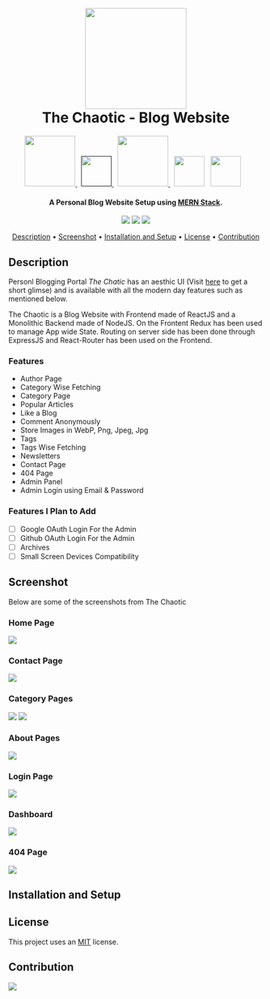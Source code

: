 <h1 align="center">
  <br>
  <a><img src="https://github.com/himakhaitan/TheChaotic/blob/main/images/Logo.png" width="200"></a>
  <br>  
  The Chaotic - Blog Website
  <br>
</h1>
<p align="center">

<a href="https://www.mongodb.com/">
<img src="https://github.com/himakhaitan/TheChaotic/blob/main/images/mongodb.png" width="100">
</a>&nbsp;
<a href="">
<img src="https://github.com/himakhaitan/TheChaotic/blob/main/images/redux.png" width="60">
</a>&nbsp;
<a href="https://expressjs.com/">
<img src="https://github.com/himakhaitan/TheChaotic/blob/main/images/expressjs.png" width="100">
</a>
&nbsp;
<a href="https://reactjs.org/"><img src="https://github.com/himakhaitan/TheChaotic/blob/main/images/reactjs.png" width="60"></a>
  &nbsp;
<a href="https://nodejs.org/en/"><img src="https://github.com/himakhaitan/TheChaotic/blob/main/images/nodejs.png" width="60"></a>
&nbsp;&nbsp;

</p>
<h4 align="center">A Personal Blog Website Setup using <a href="https://www.mongodb.com/mern-stack" target="_blank">MERN Stack</a>.</h4>

<p align="center">
  <a >
    <img src="https://img.shields.io/badge/dependencies-up%20to%20date-brightgreen.svg">
       
  </a>
  <a href="https://github.com/himakhaitan/TheChaotic/issues"><img src="https://img.shields.io/github/issues/himakhaitan/TheChaotic.svg"></a>
  
  <a href="https://opensource.org/licenses/MIT">
    <img src="https://img.shields.io/badge/license-MIT-green.svg">
  </a>
</p>

<p align="center">
  <a href="#description">Description</a> •
  <a href="#screenshot">Screenshot</a> •
  <a href="#installation-and-setup">Installation and Setup</a> •
  <a href="#license">License</a> • <a href="#contribution">Contribution</a>
</p>

## Description

Personl Blogging Portal _The Chatic_ has an aesthic UI (Visit [here](https://www.instagram.com/reel/CUQJw0nDoPW/?utm_source=ig_web_button_share_sheet) to get a short glimse) and is available with all the modern day features such as mentioned below.

The Chaotic is a Blog Website with Frontend made of ReactJS and a Monolithic Backend made of NodeJS. On the Frontent Redux has been used to manage App wide State. Routing on server side has been done through ExpressJS and React-Router has been used on the Frontend.

### Features

- Author Page
- Category Wise Fetching
- Category Page
- Popular Articles
- Like a Blog
- Comment Anonymously
- Store Images in WebP, Png, Jpeg, Jpg
- Tags
- Tags Wise Fetching
- Newsletters
- Contact Page
- 404 Page
- Admin Panel
- Admin Login using Email & Password

### Features I Plan to Add

- [ ] Google OAuth Login For the Admin
- [ ] Github OAuth Login For the Admin
- [ ] Archives
- [ ] Small Screen Devices Compatibility

## Screenshot

Below are some of the screenshots from The Chaotic

### Home Page

<img src="https://github.com/himakhaitan/TheChaotic/blob/main/images/screenshot1.png">

### Contact Page

<img src="https://github.com/himakhaitan/TheChaotic/blob/main/images/screenshot2.png">

### Category Pages

<img src="https://github.com/himakhaitan/TheChaotic/blob/main/images/screenshot4.png">
<img src="https://github.com/himakhaitan/TheChaotic/blob/main/images/screenshot5.png">

### About Pages

<img src="https://github.com/himakhaitan/TheChaotic/blob/main/images/screenshot3.png">

### Login Page

<img src="https://github.com/himakhaitan/TheChaotic/blob/main/images/screenshot7.png">

### Dashboard

<img src="https://github.com/himakhaitan/TheChaotic/blob/main/images/screenshot8.png">

### 404 Page

<img src="https://github.com/himakhaitan/TheChaotic/blob/main/images/screenshot6.png">

## Installation and Setup

## License

This project uses an [MIT](https://opensource.org/licenses/MIT) license.

## Contribution

<p><a href="https://github.com/himakhaitan/TheChaotic/graphs/contributors">
  <img src="https://contrib.rocks/image?repo=himakhaitan/TheChaotic" />
</a></p>
